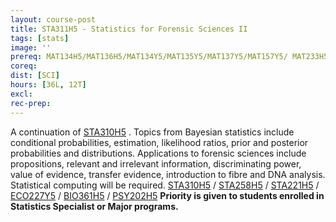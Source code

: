 ```yaml
---
layout: course-post
title: STA311H5 - Statistics for Forensic Sciences II
tags: [stats]
image: ''
prereq: MAT134H5/MAT136H5/MAT134Y5/MAT135Y5/MAT137Y5/MAT157Y5/ MAT233H5; 
coreq: 
dist: [SCI]
hours: [36L, 12T]
excl: 
rec-prep: 
---
```


A continuation of <a href="javascript:OpenCourse('OpenCourse.pl?Course=STA310H5')">STA310H5</a> .  Topics from Bayesian statistics include  conditional probabilities, estimation, likelihood ratios, prior and posterior probabilities and distributions.  Applications to forensic sciences include propositions, relevant and irrelevant information, discriminating power, value of evidence, transfer evidence, introduction to fibre and DNA analysis.  Statistical computing will be required. <a href="javascript:OpenCourse('OpenCourse.pl?Course=STA310H5')">STA310H5</a> / <a href="javascript:OpenCourse('OpenCourse.pl?Course=STA258H5')">STA258H5</a> / <a href="javascript:OpenCourse('OpenCourse.pl?Course=STA221H5')">STA221H5</a> / <a href="javascript:OpenCourse('OpenCourse.pl?Course=ECO227Y5')">ECO227Y5</a> / <a href="javascript:OpenCourse('OpenCourse.pl?Course=BIO361H5')">BIO361H5</a> / <a href="javascript:OpenCourse('OpenCourse.pl?Course=PSY202H5')">PSY202H5</a> **Priority is given to students enrolled in Statistics Specialist or Major programs.**
